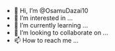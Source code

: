 - 👋 Hi, I’m @OsamuDazai10
- 👀 I’m interested in ...
- 🌱 I’m currently learning ...
- 💞️ I’m looking to collaborate on ...
- 📫 How to reach me ...

<!---
OsamuDazai10/OsamuDazai10 is a ✨ special ✨ repository because its `README.md` (this file) appears on your GitHub profile.
You can click the Preview link to take a look at your changes.
--->
